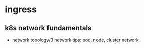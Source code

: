 # ingress

## k8s network fundamentals
- network topology/3 network tips: pod, node, cluster network 
